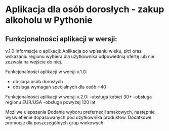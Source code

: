 # Aplikacja dla osób dorosłych - zakup alkoholu w Pythonie

## Funkcjonalności aplikacji w wersji:

v.1.0
Informacje o aplikacji:
Aplikacja po wpisaniu wieku, płci oraz wskazaniu regionu wybiera dla użytkownika odpowiednią ofertę lub nie zezwala na wejście do niej.

Funkcjonalności aplikacji w wersji v.1.0:
- obsługa osób dorosłych
- obsługa wymagań specjalnych dla osób +40

Funkcjonalności aplikacji w wersji v.2.0:
 -obsługa kobiet 30+ 
 -obsługa regionu EUR/USA 
 -obsługa powyżej 120 lat 

Możliwe ulepszenia
Dodanie wyboru prefernecji smakowych, następnie wyświetlenie dopasowanych pod użytkownika produktów.
Dodatkowe promocje dla poszczególnych grup wiekowych.
